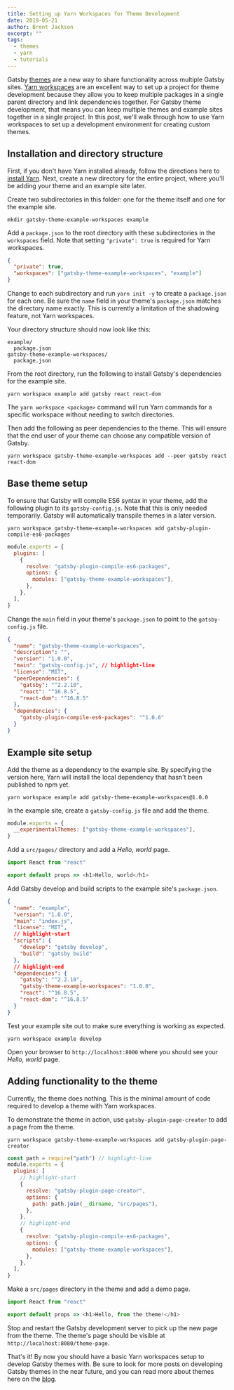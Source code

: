 ```yaml
---
title: Setting up Yarn Workspaces for Theme Development
date: 2019-05-21
author: Brent Jackson
excerpt: ""
tags:
  - themes
  - yarn
  - tutorials
---
```


Gatsby [themes][themes-tag] are a new way to share functionality across multiple Gatsby sites.
[Yarn workspaces][] are an excellent way to set up a project for theme development because they allow you to keep multiple packages in a single parent directory and link dependencies together.
For Gatsby theme development, that means you can keep multiple themes and example sites together in a single project.
In this post, we'll walk through how to use Yarn workspaces to set up a development environment for creating custom themes.

## Installation and directory structure

First, if you don't have Yarn installed already, follow the directions here to [install Yarn][].
Next, create a new directory for the entire project, where you'll be adding your theme and an example site later.

Create two subdirectories in this folder: one for the theme itself and one for the example site.

```shell
mkdir gatsby-theme-example-workspaces example
```

Add a `package.json` to the root directory with these subdirectories in the `workspaces` field. Note that setting `"private": true` is required for Yarn workspaces.

```json:title=package.json
{
  "private": true,
  "workspaces": ["gatsby-theme-example-workspaces", "example"]
}
```

Change to each subdirectory and run `yarn init -y` to create a `package.json` for each one.
Be sure the `name` field in your theme's `package.json` matches the directory name exactly.
This is currently a limitation of the shadowing feature, not Yarn workspaces.

Your directory structure should now look like this:

```
example/
  package.json
gatsby-theme-example-workspaces/
  package.json
```

From the root directory, run the following to install Gatsby's dependencies for the example site.

```shell
yarn workspace example add gatsby react react-dom
```

The `yarn workspace <package>` command will run Yarn commands for a specific workspace without needing to switch directories.

Then add the following as peer dependencies to the theme.
This will ensure that the end user of your theme can choose any compatible version of Gatsby.

```shell
yarn workspace gatsby-theme-example-workspaces add --peer gatsby react react-dom
```

## Base theme setup

To ensure that Gatsby will compile ES6 syntax in your theme, add the following plugin to its `gatsby-config.js`.
Note that this is only needed temporarily. Gatsby will automatically transpile themes in a later version.

```shell
yarn workspace gatsby-theme-example-workspaces add gatsby-plugin-compile-es6-packages
```

```js:title=gatsby-theme-example-workspaces/gatsby-config.js
module.exports = {
  plugins: [
    {
      resolve: "gatsby-plugin-compile-es6-packages",
      options: {
        modules: ["gatsby-theme-example-workspaces"],
      },
    },
  ],
}
```

Change the `main` field in your theme's `package.json` to point to the `gatsby-config.js` file.

```json:title=gatsby-theme-example-workspaces/package.json
{
  "name": "gatsby-theme-example-workspaces",
  "description": "",
  "version": "1.0.0",
  "main": "gatsby-config.js", // highlight-line
  "license": "MIT",
  "peerDependencies": {
    "gatsby": "^2.2.10",
    "react": "^16.8.5",
    "react-dom": "^16.8.5"
  },
  "dependencies": {
    "gatsby-plugin-compile-es6-packages": "^1.0.6"
  }
}
```

## Example site setup

Add the theme as a dependency to the example site.
By specifying the version here, Yarn will install the local dependency that hasn't been published to npm yet.

```shell
yarn workspace example add gatsby-theme-example-workspaces@1.0.0
```

In the example site, create a `gatsby-config.js` file and add the theme.

```js:title=example/gatsby-config.js
module.exports = {
  __experimentalThemes: ["gatsby-theme-example-workspaces"],
}
```

Add a `src/pages/` directory and add a _Hello, world_ page.

```js:title=example/src/pages/index.js
import React from "react"

export default props => <h1>Hello, world</h1>
```

Add Gatsby develop and build scripts to the example site's `package.json`.

```json:title=example/package.json
{
  "name": "example",
  "version": "1.0.0",
  "main": "index.js",
  "license": "MIT",
  // highlight-start
  "scripts": {
    "develop": "gatsby develop",
    "build": "gatsby build"
  },
  // highlight-end
  "dependencies": {
    "gatsby": "^2.2.10",
    "gatsby-theme-example-workspaces": "1.0.0",
    "react": "^16.8.5",
    "react-dom": "^16.8.5"
  }
}
```

Test your example site out to make sure everything is working as expected.

```shell
yarn workspace example develop
```

Open your browser to `http://localhost:8000` where you should see your _Hello, world_ page.

## Adding functionality to the theme

Currently, the theme does nothing.
This is the minimal amount of code required to develop a theme with Yarn workspaces.

To demonstrate the theme in action, use `gatsby-plugin-page-creator` to add a page from the theme.

```shell
yarn workspace gatsby-theme-example-workspaces add gatsby-plugin-page-creator
```

```js:title=gatsby-theme-example-workspaces/gatsby-config.js
const path = require("path") // highlight-line
module.exports = {
  plugins: [
    // highlight-start
    {
      resolve: "gatsby-plugin-page-creator",
      options: {
        path: path.join(__dirname, "src/pages"),
      },
    },
    // highlight-end
    {
      resolve: "gatsby-plugin-compile-es6-packages",
      options: {
        modules: ["gatsby-theme-example-workspaces"],
      },
    },
  ],
}
```

Make a `src/pages` directory in the theme and add a demo page.

```js:title=gatsby-theme-example-workspaces/src/pages/theme-page.js
import React from "react"

export default props => <h1>Hello, from the theme!</h1>
```

Stop and restart the Gatsby development server to pick up the new page from the theme. The theme's page should be visible at `http://localhost:8080/theme-page`.

That's it! By now you should have a basic Yarn workspaces setup to develop Gatsby themes with.
Be sure to look for more posts on developing Gatsby themes in the near future,
and you can read more about themes here on the [blog][themes-tag].

[themes-tag]: /blog/tags/themes
[yarn]: https://yarnpkg.com
[yarn workspaces]: https://yarnpkg.com/lang/en/docs/workspaces/
[install yarn]: https://yarnpkg.com/en/docs/install
